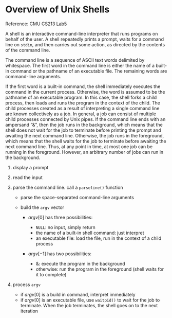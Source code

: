 # Overview of Unix Shells

Reference: CMU CS213 [Lab5](http://csapp.cs.cmu.edu/3e/labs.html)

A shell is an interactive command-line interpreter that runs programs on behalf of the user. A shell repeatedly prints a prompt, waits for a command line on `stdin`, and then carries out some action, as directed by the contents of the command line.

The command line is a sequence of ASCII text words delimited by whitespace. The first word in the command line is either the name of a built-in command or the pathname of an executable file. The remaining words are command-line arguments. 

If the first word is a built-in command, the shell immediately executes the command in the current process. Otherwise, the word is assumed to be the pathname of an executable program. In this case, the shell forks a child process, then loads and runs the program in the context of the child. The child processes created as a result of interpreting a single command line are known collectively
as a job. In general, a job can consist of multiple child processes connected by Unix pipes.
If the command line ends with an ampersand ”&”, then the job runs in the background, which means that
the shell does not wait for the job to terminate before printing the prompt and awaiting the next command
line. Otherwise, the job runs in the foreground, which means that the shell waits for the job to terminate
before awaiting the next command line. Thus, at any point in time, at most one job can be running in the
foreground. However, an arbitrary number of jobs can run in the background.

1. display a prompt
2. read the input
3. parse the command line. call a `parseline()` function

   - parse the space-separated command-line arguments

   - build the `argv` vector

     - $argv[0]$ has three possibilities:
       - `NULL`: no input, simply return  
       - the name of a built-in shell command: just interpret
       - an executable file: load the file, run in the context of a child process

     - $argv[-1]$ has two possibilities:
       - $\&$:  execute the program in the background
       - otherwise: run the program in the foreground (shell waits for it to complete)
4. process `argv`
   - if $argv[0]$ is a build in command, interpret immediately
   - if $argv[0]$ is an executable file, use `waitpid()` to wait for the job to terminate. When the job terminates, the shell goes on to the next iteration

